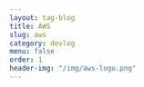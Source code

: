 ```yaml
---
layout: tag-blog
title: AWS
slug: aws
category: devlog
menu: false
order: 1
header-img: "/img/aws-logo.png"
---
```

